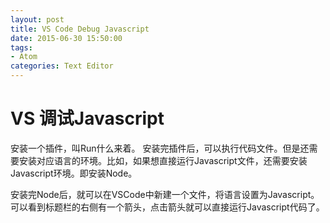 ```yaml
---
layout: post
title: VS Code Debug Javascript
date: 2015-06-30 15:50:00
tags:
- Atom
categories: Text Editor
---
```

# VS 调试Javascript

安装一个插件，叫Run什么来着。
安装完插件后，可以执行代码文件。但是还需要安装对应语言的环境。比如，如果想直接运行Javascript文件，还需要安装Javascript环境。即安装Node。

安装完Node后，就可以在VSCode中新建一个文件，将语言设置为Javascript。可以看到标题栏的右侧有一个箭头，点击箭头就可以直接运行Javascript代码了。

